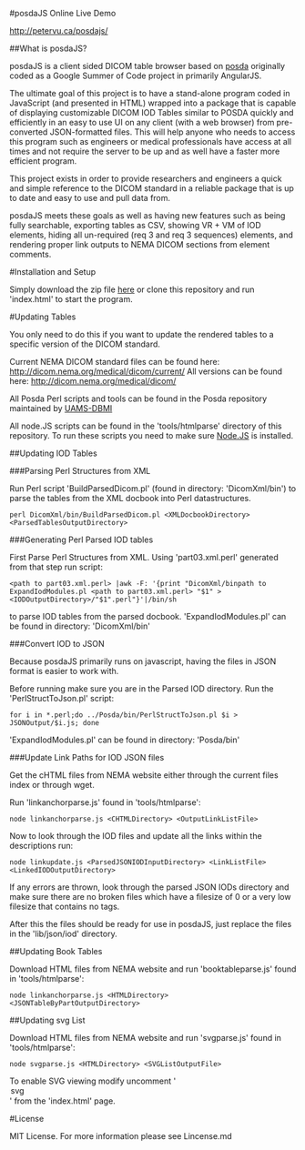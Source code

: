 #posdaJS Online Live Demo

http://petervu.ca/posdajs/

##What is posdaJS?

posdaJS is a client sided DICOM table browser based on [posda](https://github.com/UAMS-DBMI/PosdaTools) originally coded as a Google Summer of Code project in primarily AngularJS.

The ultimate goal of this project is to have a stand-alone program coded in JavaScript (and presented in HTML) wrapped into a package that is capable of displaying customizable DICOM IOD Tables similar to POSDA quickly and efficiently in an easy to use UI on any client (with a web browser) from pre-converted JSON-formatted files. This will help anyone who needs to access this program such as engineers or medical professionals have access at all times and not require the server to be up and as well have a faster more efficient program.

This project exists in order to provide researchers and engineers a quick and simple reference to the DICOM standard in a reliable package that is up to date and easy to use and pull data from.

posdaJS meets these goals as well as having new features such as being fully searchable, exporting tables as CSV, showing VR + VM of IOD elements, hiding all un-required (req 3 and req 3 sequences) elements, and rendering proper link outputs to NEMA DICOM sections from element comments.

#Installation and Setup

Simply download the zip file [here](https://github.com/vupeter/posdaJS/blob/master/posdaJS.zip) or clone this repository and run 'index.html' to start the program.

#Updating Tables

You only need to do this if you want to update the rendered tables to a specific version of the DICOM standard.

Current NEMA DICOM standard files can be found here:
http://dicom.nema.org/medical/dicom/current/
All versions can be found here:
http://dicom.nema.org/medical/dicom/

All Posda Perl scripts and tools can be found in the Posda repository maintained by [UAMS-DBMI](https://github.com/UAMS-DBMI)

All node.JS scripts can be found in the 'tools/htmlparse' directory of this repository. To run these scripts you need to make sure [Node.JS](https://nodejs.org/en/) is installed.

##Updating IOD Tables

###Parsing Perl Structures from XML

Run Perl script 'BuildParsedDicom.pl' (found in directory: 'DicomXml/bin') to parse the tables from the XML docbook into Perl datastructures.

```
perl DicomXml/bin/BuildParsedDicom.pl <XMLDocbookDirectory> <ParsedTablesOutputDirectory>
```

###Generating Perl Parsed IOD tables

First Parse Perl Structures from XML. Using 'part03.xml.perl' generated from that step run script:

```
<path to part03.xml.perl> |awk -F: '{print "DicomXml/binpath to ExpandIodModules.pl <path to part03.xml.perl> "$1" > <IODOutputDirectory>/"$1".perl"}'|/bin/sh
```

to parse IOD tables from the parsed docbook. 'ExpandIodModules.pl' can be found in directory: 'DicomXml/bin'

###Convert IOD  to JSON

Because posdaJS primarily runs on javascript, having the files in JSON format is easier to work with.

Before running make sure you are in the Parsed IOD directory.
Run the 'PerlStructToJson.pl' script:
```
for i in *.perl;do ../Posda/bin/PerlStructToJson.pl $i > JSONOutput/$i.js; done
```

'ExpandIodModules.pl' can be found in directory: 'Posda/bin'

###Update Link Paths for IOD JSON files

Get the cHTML files from NEMA website either through the current files index or through wget.


Run 'linkanchorparse.js' found in 'tools/htmlparse':

```
node linkanchorparse.js <CHTMLDirectory> <OutputLinkListFile>
```

Now to look through the IOD files and update all the links within the descriptions run:

```
node linkupdate.js <ParsedJSONIODInputDirectory> <LinkListFile> <LinkedIODOutputDirectory>
```

If any errors are thrown, look through the parsed JSON IODs directory and make sure there are no broken files which have a filesize of 0 or a very low filesize that contains no tags.

After this the files should be ready for use in posdaJS, just replace the files in the 'lib/json/iod' directory.

##Updating Book Tables

Download HTML files from NEMA website and run 'booktableparse.js' found in 'tools/htmlparse':

```
node linkanchorparse.js <HTMLDirectory> <JSONTableByPartOutputDirectory>
```

##Updating svg List

Download HTML files from NEMA website and run 'svgparse.js' found in 'tools/htmlparse':

```
node svgparse.js <HTMLDirectory> <SVGListOutputFile>
```

To enable SVG viewing modify uncomment '<option>svg</option>' from the 'index.html' page.

#License

MIT License. For more information please see Lincense.md
